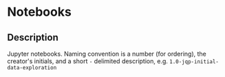# Notebooks

## Description

Jupyter notebooks.
Naming convention is a number (for ordering), the creator's initials, and a short `-` delimited description, e.g. `1.0-jqp-initial-data-exploration`
